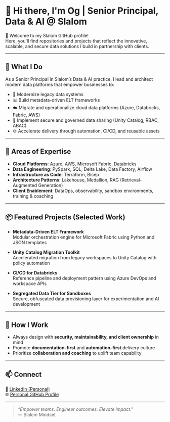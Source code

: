 # 👋 Hi there, I'm Og | Senior Principal, Data & AI @ Slalom

🚀 Welcome to my Slalom GitHub profile!  
Here, you'll find repositories and projects that reflect the innovative, scalable, and secure data solutions I build in partnership with clients.

---

## 💼 What I Do

As a Senior Principal in Slalom’s Data & AI practice, I lead and architect modern data platforms that empower businesses to:

- 🚧 Modernize legacy data systems  
- 📊 Build metadata-driven ELT frameworks  
- ☁️ Migrate and operationalize cloud data platforms (Azure, Databricks, Fabric, AWS)  
- 🔐 Implement secure and governed data sharing (Unity Catalog, RBAC, ABAC)  
- ⚙️ Accelerate delivery through automation, CI/CD, and reusable assets  

---

## 🧠 Areas of Expertise

- **Cloud Platforms**: Azure, AWS, Microsoft Fabric, Databricks  
- **Data Engineering**: PySpark, SQL, Delta Lake, Data Factory, Airflow  
- **Infrastructure as Code**: Terraform, Bicep  
- **Architecture Patterns**: Lakehouse, Medallion, RAG (Retrieval-Augmented Generation)  
- **Client Enablement**: DataOps, observability, sandbox environments, training & coaching  

---

## 📦 Featured Projects (Selected Work)

- **Metadata-Driven ELT Framework**  
  Modular orchestration engine for Microsoft Fabric using Python and JSON templates  

- **Unity Catalog Migration Toolkit**  
  Accelerated migration from legacy workspaces to Unity Catalog with policy automation  

- **CI/CD for Databricks**  
  Reference pipeline and deployment pattern using Azure DevOps and workspace APIs  

- **Segregated Data Tier for Sandboxes**  
  Secure, obfuscated data provisioning layer for experimentation and AI development  

---

## 🤝 How I Work

- Always design with **security, maintainability, and client ownership** in mind  
- Promote **documentation-first** and **automation-first** delivery culture  
- Prioritize **collaboration and coaching** to uplift team capability  

---

## 📫 Connect

🔗 [LinkedIn (Personal)](https://www.linkedin.com/in/jamiros/)  
🌐 [Personal GitHub Profile](https://github.com/jamiros)

---

> _“Empower teams. Engineer outcomes. Elevate impact.”_  
— Slalom Mindset
